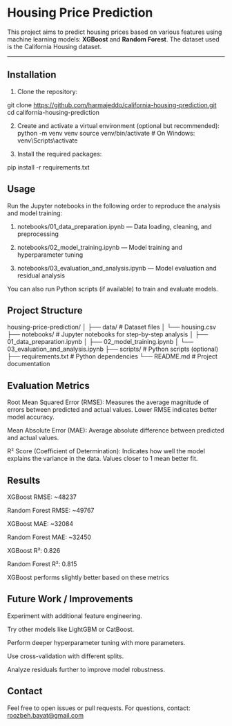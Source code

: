 # Housing Price Prediction

This project aims to predict housing prices based on various features using machine learning models: **XGBoost** and **Random Forest**. The dataset used is the California Housing dataset.

---

## Installation

1. Clone the repository:

git clone https://github.com/harmajeddo/california-housing-prediction.git
cd california-housing-prediction

2. Create and activate a virtual environment (optional but recommended):
python -m venv venv
source venv/bin/activate  # On Windows: venv\Scripts\activate

3. Install the required packages:

pip install -r requirements.txt


## Usage
Run the Jupyter notebooks in the following order to reproduce the analysis and model training:

1. notebooks/01_data_preparation.ipynb — Data loading, cleaning, and preprocessing

2. notebooks/02_model_training.ipynb — Model training and hyperparameter tuning

3. notebooks/03_evaluation_and_analysis.ipynb — Model evaluation and residual analysis

You can also run Python scripts (if available) to train and evaluate models.

## Project Structure
housing-price-prediction/
│
├── data/                      # Dataset files
│   └── housing.csv
├── notebooks/                 # Jupyter notebooks for step-by-step analysis
│   ├── 01_data_preparation.ipynb
│   ├── 02_model_training.ipynb
│   └── 03_evaluation_and_analysis.ipynb
├── scripts/                   # Python scripts (optional)
├── requirements.txt           # Python dependencies
└── README.md                  # Project documentation

## Evaluation Metrics
 Root Mean Squared Error (RMSE):
Measures the average magnitude of errors between predicted and actual values. Lower RMSE indicates better model accuracy.

 Mean Absolute Error (MAE):
Average absolute difference between predicted and actual values.

 R² Score (Coefficient of Determination):
Indicates how well the model explains the variance in the data. Values closer to 1 mean better fit.


## Results
XGBoost RMSE: ~48237

Random Forest RMSE: ~49767

XGBoost MAE: ~32084

Random Forest MAE: ~32450

XGBoost R²: 0.826

Random Forest R²: 0.815

XGBoost performs slightly better based on these metrics


## Future Work / Improvements
Experiment with additional feature engineering.

Try other models like LightGBM or CatBoost.

Perform deeper hyperparameter tuning with more parameters.

Use cross-validation with different splits.

Analyze residuals further to improve model robustness.

## Contact
Feel free to open issues or pull requests.
For questions, contact: roozbeh.bayat@gmail.com